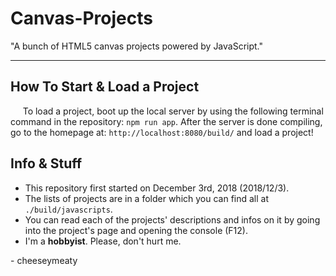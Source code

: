 # Canvas-Projects
"A bunch of HTML5 canvas projects powered by JavaScript."

---

## How To Start & Load a Project
&nbsp;&nbsp;&nbsp;&nbsp;&nbsp;To load a project, boot up the local server by using the following terminal command in the repository: `npm run app`.
After the server is done compiling, go to the homepage at: `http://localhost:8080/build/` and load a project!

## Info & Stuff
- This repository first started on December 3rd, 2018 (2018/12/3).
- The lists of projects are in a folder which you can find all at `./build/javascripts`.
- You can read each of the projects' descriptions and infos on it by going into the project's page and opening the console (F12).
- I'm a **hobbyist**. Please, don't hurt me.

\- cheeseymeaty
